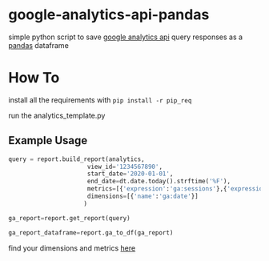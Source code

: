 # google-analytics-api-pandas
simple python script to save [google analytics api](https://github.com/googleapis/google-api-python-client) query responses as a [pandas](https://github.com/pandas-dev/pandas) dataframe

# How To
install all the requirements with `pip install -r pip_req`

run the analytics_template.py

## Example Usage

```python
query = report.build_report(analytics,
                      view_id='1234567890',
                      start_date='2020-01-01',
                      end_date=dt.date.today().strftime('%F'),
                      metrics=[{'expression':'ga:sessions'},{'expression':'ga:users'}],
                      dimensions=[{'name':'ga:date'}]
                     )

ga_report=report.get_report(query)

ga_report_dataframe=report.ga_to_df(ga_report)

```

find your dimensions and metrics [here](https://ga-dev-tools.appspot.com/dimensions-metrics-explorer/)
